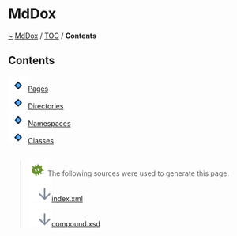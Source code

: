 <a id="mddox"></a>
<h1>MdDox</h1>
<a href="https://github.com/CharlesCarley/MdDox">~</a>
<a href="indexpage.md#mddox">MdDox</a>
<span class="inline-text">/</span>
<a href="index.md#toc">TOC</a>
<span class="inline-text">/</span>
<span class="bold-text"><b>Contents</b></span>
<a id="contents"></a>
<h2>Contents</h2>
<span class="icon-list-item"><a href="page_index.md#" class="icon-list-item"><img src="../images/enum.svg" class="icon-list-item"/><span class="icon-list-item">Pages</span>
</a>
</span>
<br/>
<span class="icon-list-item"><a href="directory_index.md#" class="icon-list-item"><img src="../images/enum.svg" class="icon-list-item"/><span class="icon-list-item">Directories</span>
</a>
</span>
<br/>
<span class="icon-list-item"><a href="namespace_index.md#" class="icon-list-item"><img src="../images/enum.svg" class="icon-list-item"/><span class="icon-list-item">Namespaces</span>
</a>
</span>
<br/>
<span class="icon-list-item"><a href="class_index.md#" class="icon-list-item"><img src="../images/enum.svg" class="icon-list-item"/><span class="icon-list-item">Classes</span>
</a>
</span>
<br/>
<br/>
<blockquote>
<img src="../images/debug.svg"/><span class="inline-text">The following sources were used to generate this page.</span>
<br/>
<span class="icon-list-item"><a href="../xml/index.xml#L1" class="icon-list-item"><img src="../images/lookInside.svg" class="icon-list-item"/><span class="icon-list-item">index.xml</span>
</a>
</span>
<br/>
<span class="icon-list-item"><a href="../xml/compound.xsd#L1" class="icon-list-item"><img src="../images/lookInside.svg" class="icon-list-item"/><span class="icon-list-item">compound.xsd</span>
</a>
</span>
</blockquote>
</div>
</div>
</body>
</html>
